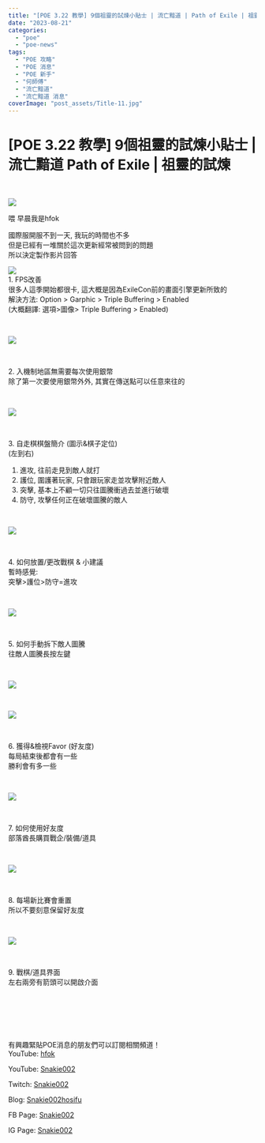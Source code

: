 ```yaml
---
title: "[POE 3.22 教學] 9個祖靈的試煉小貼士 | 流亡黯道 | Path of Exile | 祖靈的試煉"
date: "2023-08-21"
categories: 
  - "poe"
  - "poe-news"
tags: 
  - "POE 攻略"
  - "POE 消息"
  - "POE 新手"
  - "何師傅"
  - "流亡黯道"
  - "流亡黯道 消息"
coverImage: "post_assets/Title-11.jpg"
---
```


# \[POE 3.22 教學\] 9個祖靈的試煉小貼士 | 流亡黯道 Path of Exile | 祖靈的試煉

  
   

  
![](post_assets/Title-11-1024x576.jpg)  

  
喂 早晨我是hfok  

  
國際服開服不到一天, 我玩的時間也不多  
但是已經有一堆關於這次更新經常被問到的問題  
所以決定製作影片回答  

  
![](post_assets/1-fps-300x169.jpg)  
1\. FPS改善  
很多人這季開始都很卡, 這大概是因為ExileCon前的畫面引擎更新所致的  
解決方法: Option > Garphic > Triple Buffering > Enabled  
(大概翻譯: 選項>圖像> Triple Buffering > Enabled)  

  
   

  
![](post_assets/2-waypoint-1024x576.jpg)  

  
   

  
2\. 入機制地區無需要每次使用銀幣  
除了第一次要使用銀幣外外, 其實在傳送點可以任意來往的  

  
   

  
![](post_assets/3-role.png)  

  
   

  
3\. 自走棋棋盤簡介 (圖示&棋子定位)  
(左到右)  
1) 進攻, 往前走見到敵人就打  
2) 護位, 圍護著玩家, 只會跟玩家走並攻擊附近敵人  
3) 突擊, 基本上不顧一切只往圖騰衝過去並進行破壞  
4) 防守, 攻擊任何正在破壞圖騰的敵人  

  
   

  
![](post_assets/4-UI-1024x576.jpg)  

  
   

  
4\. 如何放置/更改戰棋 & 小建議  
暫時感覺:  
突擊>護位>防守=進攻  

  
   

  
![](post_assets/5-manual-break-totem-1024x576.jpg)  

  
   

  
5\. 如何手動拆下敵人圖騰  
往敵人圖騰長按左鍵  

  
   

  
![](post_assets/6-1-Favor--1024x576.jpg)  

  
   

  
![](post_assets/6-2-Favor-1024x576.jpg)  

  
   

  
6\. 獲得&檢視Favor (好友度)  
每局結束後都會有一些  
勝利會有多一些  

  
   

  
![](post_assets/7-Spending-Favor-1024x576.jpg)  

  
   

  
7\. 如何使用好友度  
部落酋長購買戰企/裝備/道具  

  
   

  
![](post_assets/8-reset-1024x576.jpg)  

  
   

  
8\. 每場新比賽會重置  
所以不要刻意保留好友度  

  
   

  
![](post_assets/9-Left-Right-UI-1024x576.jpg)  

  
   

  
9\. 戰棋/道具界面  
左右兩旁有箭頭可以開啟介面  

  
   

  
   

  
   

  
有興趣緊貼POE消息的朋友們可以訂閱相關頻道！  
YouTube: [hfok](https://www.youtube.com/channel/UC2m4uqcEr8pIxkO6odaDHjw/)  

  
  

  
  
YouTube: [Snakie002](https://www.youtube.com/c/Snakie002/)  

  
Twitch: [Snakie002](https://www.twitch.tv/snakie002/)  

  
Blog: [Snakie002hosifu](https://snakie002hosifu.blog/)  

  
FB Page: [Snakie002](https://www.facebook.com/Snakie002/)  

  
IG Page: [Snakie002](https://www.instagram.com/snakie002/)
